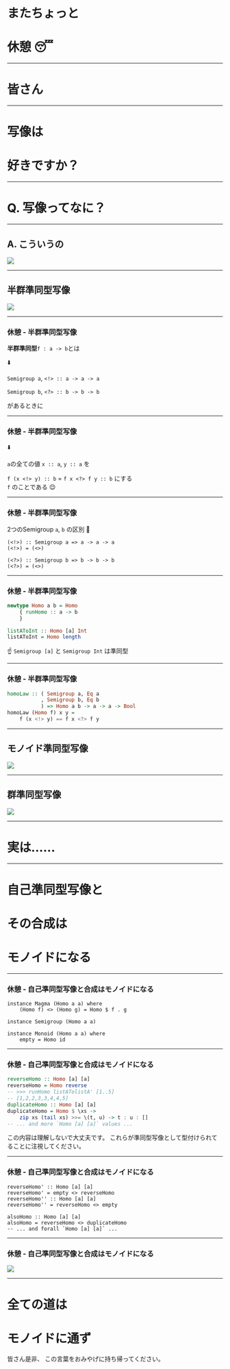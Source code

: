 # またちょっと
# 休憩 :sleeping:

- - - - -

# 皆さん

- - - - -

# 写像は
# 好きですか？

- - - - -

# Q. 写像ってなに？

- - - - -

## A. こういうの

![](morphism.png)

- - - - -

## 半群準同型写像

![](semigroup-homomorphism.png)

- - - - -

### 休憩 - 半群準同型写像

**半群準同型**`f : a -> b`とは

:arrow_down:

`Semigroup a`, `<!> :: a -> a -> a`

`Semigroup b`, `<?> :: b -> b -> b`

があるときに

- - - - -

### 休憩 - 半群準同型写像

:arrow_down:

`a`の全ての値 `x :: a`, `y :: a` を

`f (x <!> y) :: b` = `f x <?> f y :: b`
にする  
`f` のことである :relieved:

- - - - -

### 休憩 - 半群準同型写像

<!--

```haskell
class Magma a where
    (<+>) :: a -> a -> a

class Magma a => Semigroup a

instance Magma [a] where
    (<+>) = (++)

instance Semigroup [a]

instance Magma Int where
    (<+>) = (+)

instance Semigroup Int

(<!>) :: Semigroup b => b -> b -> b
(<!>) = (<!>)

(<?>) :: Semigroup b => b -> b -> b
(<?>) = (<!>)
```

-->

2つのSemigroup `a`, `b` の区別 :eyes:

```
(<!>) :: Semigroup a => a -> a -> a
(<!>) = (<>)

(<?>) :: Semigroup b => b -> b -> b
(<?>) = (<>)
```

- - - - -

### 休憩 - 半群準同型写像

```haskell
newtype Homo a b = Homo
    { runHomo :: a -> b
    }

listAToInt :: Homo [a] Int
listAToInt = Homo length
```

:point_up: `Semigroup [a]` と `Semigroup Int` は準同型

- - - - -

### 休憩 - 半群準同型写像

```haskell
homoLaw :: ( Semigroup a, Eq a
           , Semigroup b, Eq b
           ) => Homo a b -> a -> a -> Bool
homoLaw (Homo f) x y =
    f (x <!> y) == f x <?> f y
```

<!--

```haskell
checkListAToInt :: IO ()
checkListAToInt = smallCheck 5 . homoLaw $ listAToInt @ [()]
```

-->

- - - - -

## モノイド準同型写像

![](monoid-homomorphism.png)

- - - - -

## 群準同型写像

![](group-homomorphism.png)

- - - - -

# 実は……

- - - - -

# 自己準同型写像と
# その合成は
# **モノイドになる**

- - - - -

### 休憩 - 自己準同型写像と合成はモノイドになる

<!--

```haskell
class Semigroup a => Monoid a where
  empty :: a

instance Magma (Homo a a) where
    (Homo f) <+> (Homo g) = Homo $ f . g

instance Semigroup (Homo a a)

instance Monoid (Homo a a) where
    empty = Homo id
```

-->

```
instance Magma (Homo a a) where
    (Homo f) <> (Homo g) = Homo $ f . g

instance Semigroup (Homo a a)

instance Monoid (Homo a a) where
    empty = Homo id
```

- - - - -

### 休憩 - 自己準同型写像と合成はモノイドになる

```haskell
reverseHomo :: Homo [a] [a]
reverseHomo = Homo reverse
-- >>> runHomo listATolistA' [1..5]
-- [1,2,2,3,3,4,4,5]
duplicateHomo :: Homo [a] [a]
duplicateHomo = Homo $ \xs ->
    zip xs (tail xs) >>= \(t, u) -> t : u : []
-- ... and more `Homo [a] [a]` values ...
```

<aside class="notes">
この内容は理解しないで大丈夫です。
これらが準同型写像として型付けられてることに注視してください。
</aside>

- - - - -

### 休憩 - 自己準同型写像と合成はモノイドになる

<!--

```haskell
reverseHomo' :: Homo [a] [a]
reverseHomo' = empty <+> reverseHomo

reverseHomo'' :: Homo [a] [a]
reverseHomo'' = reverseHomo <+> empty

alsoHomo :: Homo [a] [a]
alsoHomo = reverseHomo <+> duplicateHomo
```

-->

```
reverseHomo' :: Homo [a] [a]
reverseHomo' = empty <> reverseHomo
reverseHomo'' :: Homo [a] [a]
reverseHomo'' = reverseHomo <> empty

alsoHomo :: Homo [a] [a]
alsoHomo = reverseHomo <> duplicateHomo
-- ... and forall `Homo [a] [a]` ...
```

- - - - -

### 休憩 - 自己準同型写像と合成はモノイドになる

![](homomorphism-monoid.png)

- - - - -

# **全ての道は**
# **モノイドに通ず**

<aside class="notes">
皆さん是非、
この言葉をおみやげに持ち帰ってください。
</aside>
